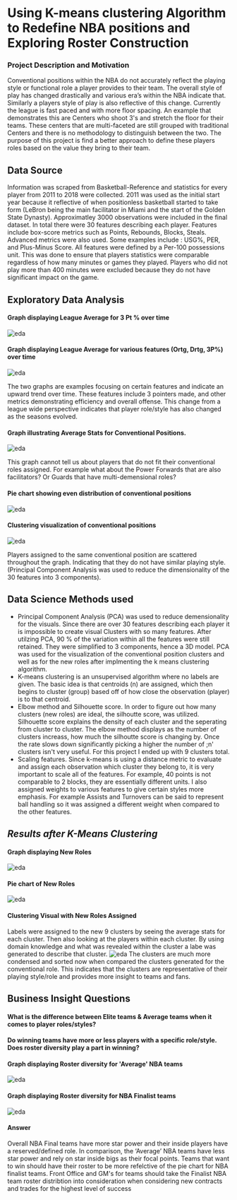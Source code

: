 # Using K-means clustering Algorithm to Redefine NBA positions and Exploring Roster Construction
### Project Description and Motivation 
Conventional positions within the NBA do not accurately reflect the playing style or functional role a player provides to their team. The overall style of play has changed drastically and various era’s within the NBA indicate that. Similarly a players style of play is also reflective of this change. Currently the league is fast paced and with more floor spacing. An example that demonstrates this are Centers who shoot 3's and stretch the floor for their teams. These centers that are multi-faceted are still grouped with traditional Centers and there is no methodology to distinguish between the two. The purpose of this project is find a better approach to define these players roles based on the value they bring to their team.   

## **Data Source** 
Information was scraped from Basketball-Reference and statistics for every player from 2011 to 2018 were collected. 2011 was used as the initial start year because it reflective of when positionless basketball started to take form (LeBron being the main facilitator in Miami and the start of the Golden State Dynasty). Approximatley 3000 observations were included in the final dataset. 
In total there were 30 features describing each player. Features include box-score metrics such as Points, Rebounds, Blocks, Steals. Advanced metrics were also used. Some examples include : USG%, PER, and Plus-Minus Score. 
All features were defined by a Per-100 possessions unit. This was done to ensure that players statistics were comparable regardless of how many minutes or games they played. 
Players who did not play more than 400 minutes were excluded because they do not have significant impact on the game.   

## **Exploratory Data Analysis**

#### Graph displaying League Average for 3 Pt % over time
![eda](./pics/eda_extra2.png "League Average for 3 overtime")

#### Graph displaying League Average for various features (Ortg, Drtg, 3P%) over time
![eda](./pics/eda_extra.png "League Average for various features")

The two graphs are examples focusing on certain features and indicate an upward trend over time. These features include 3 pointers made, and other metrics demonstrating efficiency and overall offense. This change from a league wide perspective indicates that player role/style has also changed as the seasons evolved.  

#### Graph illustrating Average Stats for Conventional Positions. 
![eda](./pics/boxscore_convetional_positions.png "League Average for conventional positions")

This graph cannot tell us about players that do not fit their conventional roles assigned. For example what about the Power Forwards that are also facilitators? Or Guards that have multi-demensional roles? 

#### Pie chart showing even distribution of conventional positions

![eda](./pics/conventional_position_percentages.png "pie chart for conventional positions")

#### Clustering visualization of conventional positions

![eda](./pics/clusters_conventional_positions.png "cluster for conventional positions")

Players assigned to the same conventional position are scattered throughout the graph. Indicating that they do not have similar playing style. (Principal Component Analysis was used to reduce the dimensionality of the 30 features into 3 components). 

## **Data Science Methods used**
* Principal Component Analysis (PCA) was used to reduce demensionality for the visuals. Since there are over 30 features describing each player it is impossible to create visual Clusters with so many features. After utilzing PCA, 90 % of the variation within all the features were still retained. They were simplified to 3 components, hence a 3D model. PCA was used for the visualization of the conventional position clusters and well as for the new roles after implmenting the k means clustering algorithm.    
* K-means clustering is an unsupervised algorithm where no labels are given. The basic idea is that centroids (n) are assigned, which then begins to cluster (group) based off of how close the observation (player) is to that centroid. 
* Elbow method and Silhouette score. In order to figure out how many clusters (new roles) are ideal, the silhoutte score, was utilized. Silhouette score explains the density of each cluster and the seperating from cluster to cluster. The elbow method displays as the number of clusters increass, how much the silhoutte score is changing by. Once the rate slows down significantly picking a higher the number of ;n' clusters isn't very useful. For this project I ended up with 9 clusters total.  
* Scaling features. Since k-means is using a distance metric to evaluate and assign each observation which cluster they belong to, it is very important to scale all of the features. For example, 40 points is not comparable to 2 blocks, they are essentially different units. I also assigned weights to various features to give certain styles more emphasis. For example Assists and Turnovers can be said to represent ball handling so it was assigned a different weight when compared to the other features.  

## *Results after K-Means Clustering*

#### Graph displaying New Roles
![eda](./pics/new_positions_boxscore.png "new positions boxscore")

#### Pie chart of New Roles
![eda](./pics/pie_chart_new_roles.png "pie chart new positions")


#### Clustering Visual with New Roles Assigned
Labels were assigned to the new 9 clusters by seeing the average stats for each cluster. Then also looking at the players within each cluster. By using domain knowledge and what was revealed within the cluster a labe was generated to describe that cluster. 
![eda](./pics/new_cluster_positions.png "clusters new positions")
The clusters are much more condensed and sorted now when compared the clusters generated for the conventional role. This indicates that the clusters are representative of their playing style/role and provides more insight to teams and fans. 

## **Business Insight Questions**

#### What is the difference between Elite teams  &  Average teams when it comes to player roles/styles?

#### Do winning teams have more or less players with a specific role/style. Does roster diversity play a part in winning?

#### Graph displaying Roster diversity for 'Average' NBA teams 
![eda](./pics/avg_team_roster_2.png "pie chart for average team")

#### Graph displaying Roster diversity for NBA Finalist teams 
![eda](./pics/finalist_team_roster_2.png "pie chart finalist teams")

#### Answer 
Overall NBA Final teams have more star power and their inside players have a reserved/defined role. In comparison, the ‘Average’ NBA teams have less star power and rely on star inside bigs as their focal points. Teams that want to win should have their roster to be more refelctive of the pie chart for NBA finalist teams. Front Office and GM's for teams should take the Finalist NBA team roster distribtion into consideration when considering new contracts and trades for the highest level of success 



